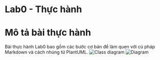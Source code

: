 # Lab0 - Thực hành
# Mô tả bài thực hành
Bài thực hành Lab0 bao gồm các bước cơ bản để làm quen với cú pháp Markdown và cách nhúng từ PlantUML.
![Class diagram](https://www.planttext.com/api/plantuml/png/V5D1JiCm4Bpx5KkEIAterGTKr4G5qLQ8-WDBwiQMahNKE0U4U0JY1Hnv0H8zS82Fv0LyWRXDOmSgRfxnxkpihlsz_HYN5ZUsAd9sif9hJH9kaucuM4nd2QGvbYLZdhXMcAfBf0mU6827Lp47JTPnGXA7qcuqPGuc1Uey9EPecxGgf6AD4wNxZ2IX37hoCRGH6_8cMX1OM6Hu7wDrB8SLMddKQqzHA2Gb3D9UiuE1wl4wNQIlj3H2ko6iSuExk1jL6Sg4gj8W-bXVyohjjURnlpx4fb4DyDBCNC4EJpKUtFIRTdbjmxyacWwgM8Oh4PZkT3mJo3glHlHkMnF2K3Tk_tgYKGI3mJb4PyFXQTJjayFNK_t-Pjc12EEQezyI1-lEOCtd2_qD7-raWt5oI5MzVKKMS6tnVKBKJeF37Hh8wkrpmTXOqihzZ1y0003__mC0)
![Diagram](https://www.planttext.com/api/plantuml/png/V5D1JiCm4Bpx5KkEIAterGTKr4G5BwiQMahNKE0U4U0JYqLQ8-WD1Hnv0H8zS82Fv0LyWRXDOmSgRfxnxkpihlsz_HYN5ZUsAd9sif9hJH9kaucuM4nd2QGvbYLZdhXMcAfBf0mU6827Lp47JTPnGXA7qcuqPGuc1Uey9EPecxGgf6AD4wNxZ2IX37hoCRGH6_8cMX1OM6Hu7wDrB8SLMddKQqzHA2Gb3D9UiuE1wl4wNQIlj3H2ko6iSuExk1jL6Sg4gj8W-bXVyohjjURnlpx4fb4DyDBCNC4EJpKUtFIRTdbjmxyacWwgM8Oh4PZkT3mJo3glHlHkMnF2K3Tk_tgYKGI3mJb4PyFXQTJjayFNK_t-Pjc12EEQezyI1-lEOCtd2_qD7-raWt5oI5MzVKKMS6tnVKBKJeF37Hh8wkrpmTXOqihzZ1y0003__mC0)
